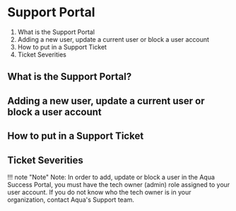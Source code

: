 # Support Portal

1. What is the Support Portal
1. Adding a new user, update a current user or block a user account
1. How to put in a Support Ticket
1. Ticket Severities

## What is the Support Portal?

## Adding a new user, update a current user or block a user account

## How to put in a Support Ticket

## Ticket Severities

!!! note "Note"
    Note: In order to add, update or block a user in the Aqua Success Portal, you must have the tech owner (admin) role assigned to your user account.  If you do not know who the tech owner is in your organization, contact Aqua's Support team.
